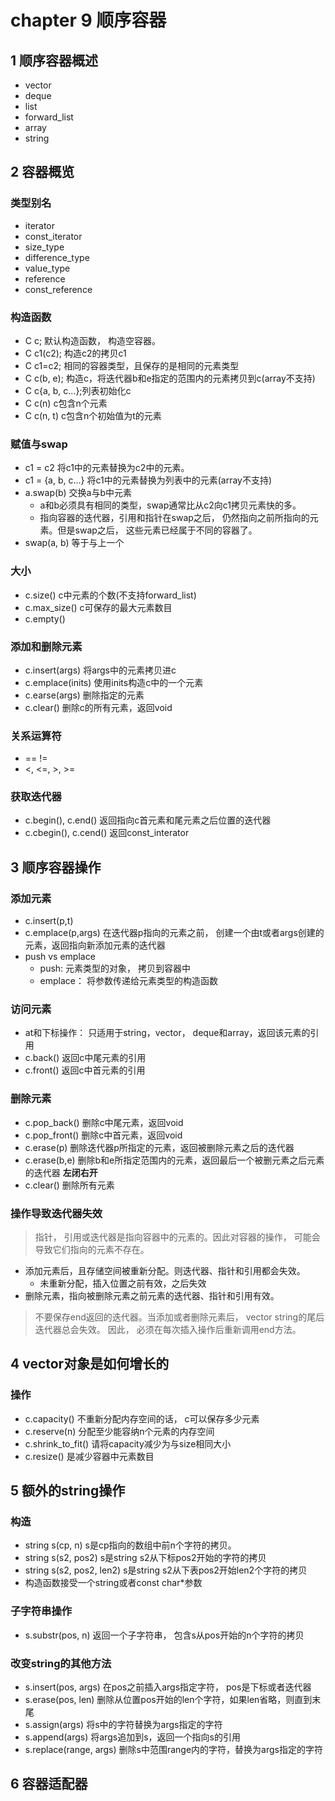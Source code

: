 # chapter 9 顺序容器

## 1 顺序容器概述
- vector
- deque
- list
- forward_list
- array
- string

## 2 容器概览
### 类型别名
- iterator
- const_iterator
- size_type
- difference_type
- value_type
- reference
- const_reference
### 构造函数
- C c; 默认构造函数， 构造空容器。
- C c1(c2); 构造c2的拷贝c1
- C c1=c2; 相同的容器类型，且保存的是相同的元素类型
- C c(b, e); 构造c，将迭代器b和e指定的范围内的元素拷贝到c(array不支持)
- C c{a, b, c...};列表初始化c
- C c(n) c包含n个元素
- C c(n, t) c包含n个初始值为t的元素
### 赋值与swap
- c1 = c2  将c1中的元素替换为c2中的元素。
- c1 = {a, b, c...} 将c1中的元素替换为列表中的元素(array不支持)
- a.swap(b) 交换a与b中元素
  - a和b必须具有相同的类型，swap通常比从c2向c1拷贝元素快的多。
  - 指向容器的迭代器，引用和指针在swap之后， 仍然指向之前所指向的元素。但是swap之后， 这些元素已经属于不同的容器了。
- swap(a, b) 等于与上一个
### 大小
- c.size() c中元素的个数(不支持forward_list)
- c.max_size() c可保存的最大元素数目
- c.empty() 
### 添加和删除元素
- c.insert(args) 将args中的元素拷贝进c
- c.emplace(inits) 使用inits构造c中的一个元素
- c.earse(args) 删除指定的元素
- c.clear() 删除c的所有元素，返回void

### 关系运算符
- == != 
- <, <=, >, >=
### 获取迭代器
- c.begin(), c.end() 返回指向c首元素和尾元素之后位置的迭代器
- c.cbegin(), c.cend() 返回const_interator

## 3 顺序容器操作
### 添加元素
- c.insert(p,t) 
- c.emplace(p,args) 在迭代器p指向的元素之前， 创建一个由t或者args创建的元素，返回指向新添加元素的迭代器
- push vs emplace
  - push: 元素类型的对象， 拷贝到容器中
  - emplace： 将参数传递给元素类型的构造函数
### 访问元素
- at和下标操作： 只适用于string，vector， deque和array，返回该元素的引用
- c.back() 返回c中尾元素的引用
- c.front() 返回c中首元素的引用
### 删除元素
- c.pop_back() 删除c中尾元素，返回void
- c.pop_front() 删除c中首元素，返回void
- c.erase(p) 删除迭代器p所指定的元素，返回被删除元素之后的迭代器
- c.erase(b,e) 删除b和e所指定范围内的元素，返回最后一个被删元素之后元素的迭代器 **左闭右开**
- c.clear() 删除所有元素
### 操作导致迭代器失效
> 指针， 引用或迭代器是指向容器中的元素的。因此对容器的操作， 可能会导致它们指向的元素不存在。
- 添加元素后，且存储空间被重新分配。则迭代器、指针和引用都会失效。
  - 未重新分配，插入位置之前有效，之后失效
- 删除元素，指向被删除元素之前元素的迭代器、指针和引用有效。
> 不要保存end返回的迭代器。当添加或者删除元素后， vector string的尾后迭代器总会失效。
> 因此， 必须在每次插入操作后重新调用end方法。


## 4 vector对象是如何增长的
### 操作
- c.capacity() 不重新分配内存空间的话， c可以保存多少元素
- c.reserve(n) 分配至少能容纳n个元素的内存空间
- c.shrink_to_fit() 请将capacity减少为与size相同大小
- c.resize() 是减少容器中元素数目

## 5 额外的string操作
### 构造
- string s(cp, n) s是cp指向的数组中前n个字符的拷贝。
- string s(s2, pos2) s是string s2从下标pos2开始的字符的拷贝
- string s(s2, pos2, len2) s是string s2从下表pos2开始len2个字符的拷贝
- 构造函数接受一个string或者const char*参数
### 子字符串操作
- s.substr(pos, n) 返回一个子字符串， 包含s从pos开始的n个字符的拷贝
### 改变string的其他方法
- s.insert(pos, args) 在pos之前插入args指定字符， pos是下标或者迭代器
- s.erase(pos, len) 删除从位置pos开始的len个字符，如果len省略，则直到末尾
- s.assign(args) 将s中的字符替换为args指定的字符
- s.append(args) 将args追加到s，返回一个指向s的引用
- s.replace(range, args) 删除s中范围range内的字符，替换为args指定的字符


## 6 容器适配器
